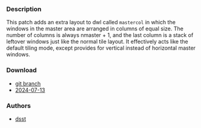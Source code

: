 ### Description
This patch adds an extra layout to dwl called `mastercol` in which the windows in the master area are arranged in columns of equal size. The number of columns is always nmaster + 1, and the last column is a stack of leftover windows just like the normal tile layout. It effectively acts like the default tiling mode, except provides for vertical instead of horizontal master windows.

### Download
- [git branch](https://codeberg.org/dsst/dwl/src/branch/mastercolumn)
- [2024-07-13](https://codeberg.org/dwl/dwl-patches/raw/branch/main/patches/mastercolumn/mastercolumn.patch)

### Authors
- [dsst](https://codeberg.org/dsst)
